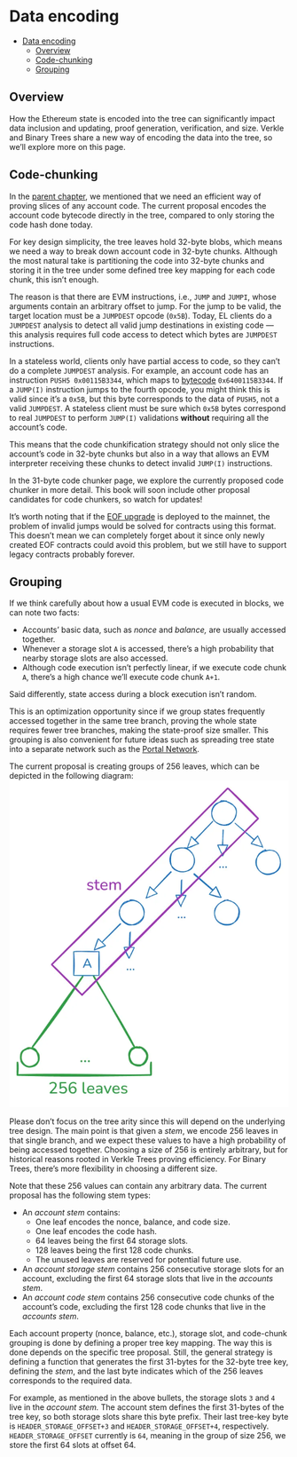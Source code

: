 # Data encoding

- [Data encoding](#data-encoding)
  - [Overview](#overview)
  - [Code-chunking](#code-chunking)
  - [Grouping](#grouping)

## Overview

How the Ethereum state is encoded into the tree can significantly impact data inclusion and updating, proof generation, verification, and size. Verkle and Binary Trees share a new way of encoding the data into the tree, so we’ll explore more on this page.

## Code-chunking

In the [parent chapter](intro.md), we mentioned that we need an efficient way of proving slices of any account code. The current proposal encodes the account code bytecode directly in the tree, compared to only storing the code hash done today.

For key design simplicity, the tree leaves hold 32-byte blobs, which means we need a way to break down account code in 32-byte chunks. Although the most natural take is partitioning the code into 32-byte chunks and storing it in the tree under some defined tree key mapping for each code chunk, this isn’t enough.

The reason is that there are EVM instructions, i.e., `JUMP` and `JUMPI`, whose arguments contain an arbitrary offset to jump.  For the jump to be valid, the target location must be a `JUMPDEST` opcode (`0x5B`). Today, EL clients do a `JUMPDEST` analysis to detect all valid jump destinations in existing code — this analysis requires full code access to detect which bytes are `JUMPDEST` instructions.

In a stateless world, clients only have partial access to code, so they can’t do a complete `JUMPDEST` analysis. For example, an account code has an instruction `PUSH5 0x00115B3344`, which maps to [bytecode](https://www.evm.codes/) `0x6400115B3344`. If a `JUMP(I)` instruction jumps to the fourth opcode, you might think this is valid since it’s a `0x5B`, but this byte corresponds to the data of `PUSH5`, not a valid `JUMPDEST`. A stateless client must be sure which `0x5B` bytes correspond to real `JUMPDEST` to perform `JUMP(I)` validations **without** requiring all the account’s code.

This means that the code chunkification strategy should not only slice the account’s code in 32-byte chunks but also in a way that allows an EVM interpreter receiving these chunks to detect invalid `JUMP(I)` instructions.

In the 31-byte code chunker page, we explore the currently proposed code chunker in more detail. This book will soon include other proposal candidates for code chunkers, so watch for updates!

It’s worth noting that if the [EOF upgrade](https://evmobjectformat.org/) is deployed to the mainnet, the problem of invalid jumps would be solved for contracts using this format. This doesn’t mean we can completely forget about it since only newly created EOF contracts could avoid this problem, but we still have to support legacy contracts probably forever.

## Grouping

If we think carefully about how a usual EVM code is executed in blocks, we can note two facts:

- Accounts’ basic data, such as *nonce* and *balance,* are usually accessed together.
- Whenever a storage slot `A` is accessed, there’s a high probability that nearby storage slots are also accessed.
- Although code execution isn’t perfectly linear, if we execute code chunk `A`, there’s a high chance we’ll execute code chunk `A+1`.

Said differently, state access during a block execution isn’t random.

This is an optimization opportunity since if we group states frequently accessed together in the same tree branch, proving the whole state requires fewer tree branches, making the state-proof size smaller. This grouping is also convenient for future ideas such as spreading tree state into a separate network such as the [Portal Network](https://www.portal.network/#/).

The current proposal is creating groups  of 256 leaves, which can be depicted in the following diagram:
![image.png](assets/data-encoding-img-1.png)

Please don’t focus on the tree arity since this will depend on the underlying tree design. The main point is that given a *stem*, we encode 256 leaves in that single branch, and we expect these values to have a high probability of being accessed together. Choosing a size of 256 is entirely arbitrary, but for historical reasons rooted in Verkle Trees proving efficiency. For Binary Trees, there’s more flexibility in choosing a different size.

Note that these 256 values can contain any arbitrary data. The current proposal has the following stem types:

- An *account stem* contains:
  - One leaf encodes the nonce, balance, and code size.
  - One leaf encodes the code hash.
  - 64 leaves being the first 64 storage slots.
  - 128 leaves being the first 128 code chunks.
  - The unused leaves are reserved for potential future use.
- An *account storage stem* contains 256 consecutive storage slots for an account, excluding the first 64 storage slots that live in the *accounts stem*.
- An *account code stem* contains 256 consecutive code chunks of the account’s code, excluding the first 128 code chunks that live in the *accounts stem*.

Each account property (nonce, balance, etc.), storage slot, and code-chunk grouping is done by defining a proper tree key mapping. The way this is done depends on the specific tree proposal. Still, the general strategy is defining a function that generates the first 31-bytes for the 32-byte tree key, defining the *stem*, and the last byte indicates which of the 256 leaves corresponds to the required data.

For example, as mentioned in the above bullets, the storage slots `3` and `4` live in the *account stem.* The account stem defines the first 31-bytes of the tree key, so both storage slots share this byte prefix. Their last tree-key byte is `HEADER_STORAGE_OFFSET+3` and `HEADER_STORAGE_OFFSET+4`, respectively. `HEADER_STORAGE_OFFSET` currently is `64`, meaning in the group of size 256, we store the first 64 slots at offset 64.
